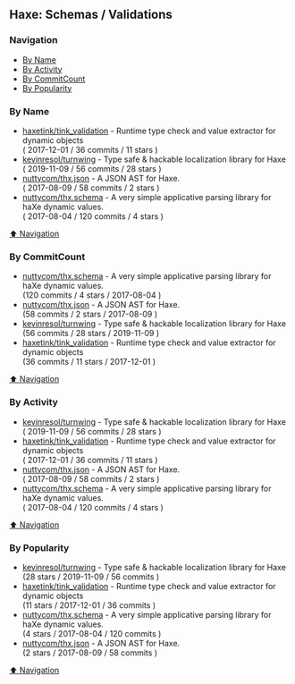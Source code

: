 ## Haxe: Schemas / Validations


### Navigation

- [By Name](#by-name)
- [By Activity](#by-activity)
- [By CommitCount](#by-commitcount)
- [By Popularity](#by-popularity)

### By Name
<!-- PROJECTS_LIST -->
- [haxetink/tink_validation](https://github.com/haxetink/tink_validation) - Runtime type check and value extractor for dynamic objects <br/> ( 2017-12-01 / 36 commits / 11 stars )
- [kevinresol/turnwing](https://github.com/kevinresol/turnwing) - Type safe & hackable localization library for Haxe <br/> ( 2019-11-09 / 56 commits / 28 stars )
- [nuttycom/thx.json](https://github.com/nuttycom/thx.json) - A JSON AST for Haxe. <br/> ( 2017-08-09 / 58 commits / 2 stars )
- [nuttycom/thx.schema](https://github.com/nuttycom/thx.schema) - A very simple applicative parsing library for haXe dynamic values. <br/> ( 2017-08-04 / 120 commits / 4 stars )
<!-- /PROJECTS_LIST -->

[⬆ Navigation](#navigation)

### By CommitCount
<!-- COMMITCOUNT_LIST -->
- [nuttycom/thx.schema](https://github.com/nuttycom/thx.schema) - A very simple applicative parsing library for haXe dynamic values. <br/> (120 commits / 4 stars / 2017-08-04 )
- [nuttycom/thx.json](https://github.com/nuttycom/thx.json) - A JSON AST for Haxe. <br/> (58 commits / 2 stars / 2017-08-09 )
- [kevinresol/turnwing](https://github.com/kevinresol/turnwing) - Type safe & hackable localization library for Haxe <br/> (56 commits / 28 stars / 2019-11-09 )
- [haxetink/tink_validation](https://github.com/haxetink/tink_validation) - Runtime type check and value extractor for dynamic objects <br/> (36 commits / 11 stars / 2017-12-01 )
<!-- /COMMITCOUNT_LIST -->
[⬆ Navigation](#navigation)

### By Activity
<!-- ACTIVITY_LIST -->
- [kevinresol/turnwing](https://github.com/kevinresol/turnwing) - Type safe & hackable localization library for Haxe <br/> ( 2019-11-09 / 56 commits / 28 stars )
- [haxetink/tink_validation](https://github.com/haxetink/tink_validation) - Runtime type check and value extractor for dynamic objects <br/> ( 2017-12-01 / 36 commits / 11 stars )
- [nuttycom/thx.json](https://github.com/nuttycom/thx.json) - A JSON AST for Haxe. <br/> ( 2017-08-09 / 58 commits / 2 stars )
- [nuttycom/thx.schema](https://github.com/nuttycom/thx.schema) - A very simple applicative parsing library for haXe dynamic values. <br/> ( 2017-08-04 / 120 commits / 4 stars )
<!-- /ACTIVITY_LIST -->

[⬆ Navigation](#navigation)

### By Popularity
<!-- POPULARITY_LIST -->
- [kevinresol/turnwing](https://github.com/kevinresol/turnwing) - Type safe & hackable localization library for Haxe <br/> (28 stars / 2019-11-09 / 56 commits )
- [haxetink/tink_validation](https://github.com/haxetink/tink_validation) - Runtime type check and value extractor for dynamic objects <br/> (11 stars / 2017-12-01 / 36 commits )
- [nuttycom/thx.schema](https://github.com/nuttycom/thx.schema) - A very simple applicative parsing library for haXe dynamic values. <br/> (4 stars / 2017-08-04 / 120 commits )
- [nuttycom/thx.json](https://github.com/nuttycom/thx.json) - A JSON AST for Haxe. <br/> (2 stars / 2017-08-09 / 58 commits )
<!-- /POPULARITY_LIST -->

[⬆ Navigation](#navigation)
